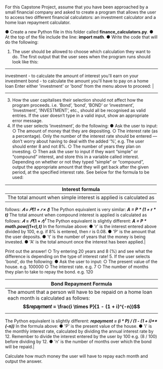 For this Capstone Project, assume that you have been approached by a small
financial company and asked to create a program that allows the user to access
two different financial calculators: an investment calculator and a home loan
repayment calculator.

● Create a new Python file in this folder called **finance_calculators.py**.
● At the top of the file include the line: **import math**.
● Write the code that will do the following:
1. The user should be allowed to choose which calculation they want to do.
The first output that the user sees when the program runs should look like
this:
---

investment - to calculate the amount of interest you'll earn on your investment bond - to calculate the amount you'll have to pay on a home loan Enter either 'investment' or 'bond' from the menu above to proceed: |

---

3. How the user capitalises their selection should not affect how the
program proceeds. i.e. ‘Bond’, ‘bond’, ‘BOND’ or ‘investment’, ‘Investment’,
‘INVESTMENT’, etc., should all be recognised as valid entries. If the user
doesn’t type in a valid input, show an appropriate error message.
4. If the user selects ‘investment’, do the following:
● Ask the user to input:
○ The amount of money that they are depositing.
○ The interest rate (as a percentage). Only the number of the interest
rate should be entered — don’t worry about having to deal with the
added ‘%’, e.g. The user should enter 8 and not 8%.
○ The number of years they plan on investing.
○ Then ask the user to input if they want “simple” or “compound”
interest, and store this in a variable called interest. Depending on
whether or not they typed “simple” or “compound”, output the
appropriate amount that they will get back after the given period,
at the specified interest rate. See below for the formula to be used:

| Interest formula                                             |
|--------------------------------------------------------------|
| The total amount when simple interest is applied is calculated as
follows: ___𝐴 = 𝑃(1 + 𝑟 × 𝑡)___
The Python equivalent is very similar: ___A = P * (1 + r * t)___
The total amount when compound interest is applied is calculated as
follows: **$𝐴 = 𝑃(1 + 𝑟)^𝑡$**
The Python equivalent is slightly different: ___A = P * math.pow((1+r),t)___
In the formulae above:
● 'r' is the interest entered above divided by 100, e.g. if 8% is entered,
then r is 0.08.
● 'P' is the amount that the user deposits.
● 't' is the number of years that the money is being invested.
● 'A' is the total amount once the interest has been applied.|

Print out the answer!
○ Try entering 20 years and 8 (%) and see what the difference is
depending on the type of interest rate!
5. If the user selects 'bond', do the following:
● Ask the user to input:
○ The present value of the house. e.g. 100000
○ The interest rate. e.g. 7
○ The number of months they plan to take to repay the bond. e.g. 120

| Bond Repayment Formula                                       |
|--------------------------------------------------------------|
| The amount that a person will have to be repaid on a home loan each month is calculated as follows: **$$𝑟𝑒𝑝𝑎𝑦𝑚𝑒𝑛𝑡 = \frac{i \times P}{1 - (1 + i)^{-n}}$$**
The Python equivalent is slightly different: ___repayment = (i * P) / (1 - (1 + i)**(-n))___
In the formula above: 
● 'P' is the present value of the house.
● 'i' is the monthly interest rate, calculated by dividing the annual interest rate by 12. Remember to divide the interest entered by the user by 100 e.g. (8 / 100) before dividing by 12.
● 'n' is the number of months over which the bond will be repaid.|

Calculate how much money the user will have to repay each month
and output the answer.
